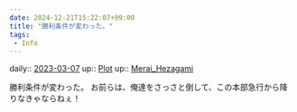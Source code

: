 ```yaml
---
date: 2024-12-21T15:22:07+09:00
title: "勝利条件が変わった。"
tags:
 - Info
---
```


daily:: [2023-03-07](/Daily_Note/2023-03-07.md)
up:: [Plot](Bar/Novel/Chaos/Plot.md)
up:: [Merai_Hezagami](Bar/Novel/Nacaria/Merai_Hezagami.md)

勝利条件が変わった。
お前らは、俺達をさっさと倒して、この本部急行から降りなきゃならねぇ！
